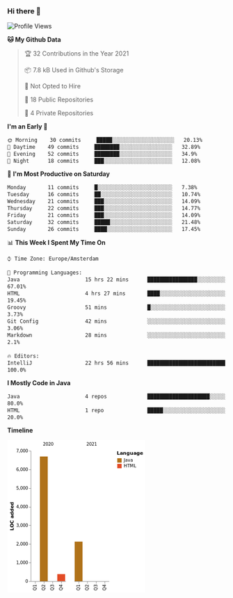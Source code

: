 ### Hi there 👋


<!--START_SECTION:waka-->
![Profile Views](http://img.shields.io/badge/Profile%20Views-1-blue)

**🐱 My Github Data** 

> 🏆 32 Contributions in the Year 2021
 > 
> 📦 7.8 kB Used in Github's Storage 
 > 
> 🚫 Not Opted to Hire
 > 
> 📜 18 Public Repositories 
 > 
> 🔑 4 Private Repositories  
 > 
**I'm an Early 🐤** 

```text
🌞 Morning    30 commits     █████░░░░░░░░░░░░░░░░░░░░   20.13% 
🌆 Daytime    49 commits     ████████░░░░░░░░░░░░░░░░░   32.89% 
🌃 Evening    52 commits     ████████░░░░░░░░░░░░░░░░░   34.9% 
🌙 Night      18 commits     ███░░░░░░░░░░░░░░░░░░░░░░   12.08%

```
📅 **I'm Most Productive on Saturday** 

```text
Monday       11 commits     █░░░░░░░░░░░░░░░░░░░░░░░░   7.38% 
Tuesday      16 commits     ██░░░░░░░░░░░░░░░░░░░░░░░   10.74% 
Wednesday    21 commits     ███░░░░░░░░░░░░░░░░░░░░░░   14.09% 
Thursday     22 commits     ███░░░░░░░░░░░░░░░░░░░░░░   14.77% 
Friday       21 commits     ███░░░░░░░░░░░░░░░░░░░░░░   14.09% 
Saturday     32 commits     █████░░░░░░░░░░░░░░░░░░░░   21.48% 
Sunday       26 commits     ████░░░░░░░░░░░░░░░░░░░░░   17.45%

```


📊 **This Week I Spent My Time On** 

```text
⌚︎ Time Zone: Europe/Amsterdam

💬 Programming Languages: 
Java                     15 hrs 22 mins      ████████████████░░░░░░░░░   67.01% 
HTML                     4 hrs 27 mins       ████░░░░░░░░░░░░░░░░░░░░░   19.45% 
Groovy                   51 mins             █░░░░░░░░░░░░░░░░░░░░░░░░   3.73% 
Git Config               42 mins             ░░░░░░░░░░░░░░░░░░░░░░░░░   3.06% 
Markdown                 28 mins             ░░░░░░░░░░░░░░░░░░░░░░░░░   2.1%

🔥 Editors: 
IntelliJ                 22 hrs 56 mins      █████████████████████████   100.0%

```

**I Mostly Code in Java** 

```text
Java                     4 repos             ████████████████████░░░░░   80.0% 
HTML                     1 repo              █████░░░░░░░░░░░░░░░░░░░░   20.0%

```


**Timeline**

![Chart not found](https://raw.githubusercontent.com/powercasgamer/powercasgamer/master/charts/bar_graph.png) 


<!--END_SECTION:waka-->
